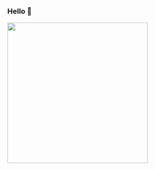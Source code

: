 ### Hello 👋

<a href="https://github.com/anuraghazra/convoychat">
  <img height=320 align="center" src="https://github-readme-stats.vercel.app/api/top-langs?username=maikonmuniz&layout=compact&langs_count=8&card_width=420" />
</a>
